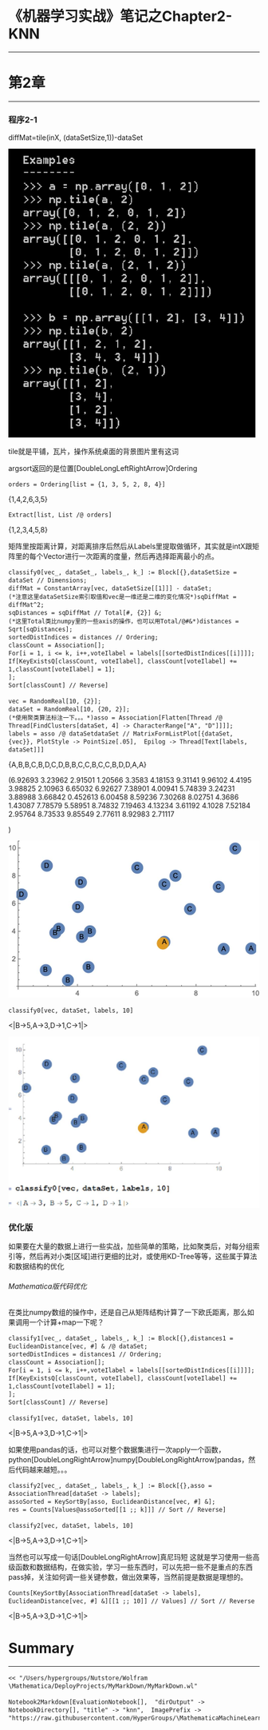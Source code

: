 # 《机器学习实战》笔记之Chapter2-KNN
---


# 第2章
---


### 程序2-1


diffMat=tile(inX, (dataSetSize,1))-dataSet

![OutputCell](knn/resource/knn_5.jpg)

tile就是平铺，瓦片，操作系统桌面的背景图片里有这词

argsort返回的是位置\[DoubleLongLeftRightArrow]Ordering

    orders = Ordering[list = {1, 3, 5, 2, 8, 4}]

{1,4,2,6,3,5}

    Extract[list, List /@ orders]

{1,2,3,4,5,8}

矩阵里按距离计算，对距离排序后然后从Labels里提取做循环，其实就是intX跟矩阵里的每个Vector进行一次距离的度量，然后再选择距离最小的点。

    classify0[vec_, dataSet_, labels_, k_] := Block[{},dataSetSize = dataSet // Dimensions;
    diffMat = ConstantArray[vec, dataSetSize[[1]]] - dataSet;
    (*注意这里dataSetSize索引取值和vec是一维还是二维的变化情况*)sqDiffMat = diffMat^2;
    sqDistances = sqDiffMat // Total[#, {2}] &;
    (*这里Total类比numpy里的一些axis的操作，也可以用Total/@#&*)distances = Sqrt[sqDistances];
    sortedDistIndices = distances // Ordering;
    classCount = Association[];
    For[i = 1, i <= k, i++,voteIlabel = labels[[sortedDistIndices[[i]]]];
    If[KeyExistsQ[classCount, voteIlabel], classCount[voteIlabel] += 1,classCount[voteIlabel] = 1];
    ];
    Sort[classCount] // Reverse]

    vec = RandomReal[10, {2}];
    dataSet = RandomReal[10, {20, 2}];
    (*使用聚类算法标注一下。。。*)asso = Association[Flatten[Thread /@ Thread[FindClusters[dataSet, 4] -> CharacterRange["A", "D"]]]];
    labels = asso /@ dataSetdataSet // MatrixFormListPlot[{dataSet, {vec}}, PlotStyle -> PointSize[.05],  Epilog -> Thread[Text[labels, dataSet]]]

{A,B,B,C,B,D,C,D,B,B,C,C,B,C,C,B,D,D,A,A}

(6.92693	3.23962
2.91501	1.20566
3.3583	4.18153
9.31141	9.96102
4.4195	3.98825
2.10963	6.65032
6.92627	7.38901
4.00941	5.74839
3.24231	3.88988
3.66842	0.452613
6.00458	8.59236
7.30268	8.02751
4.3686	1.43087
7.78579	5.58951
8.74832	7.19463
4.13234	3.61192
4.1028	7.52184
2.95764	8.73533
9.85549	2.77611
8.92983	2.71117

)

![OutputCell](knn/resource/knn_17.jpg)

    classify0[vec, dataSet, labels, 10]

<|B->5,A->3,D->1,C->1|>

![OutputCell](knn/resource/knn_20.jpg)

### 优化版


如果要在大量的数据上进行一些实战，加些简单的策略，比如聚类后，对每分组索引等，然后再对小类[区域]进行更细的比对，或使用KD-Tree等等，这些属于算法和数据结构的优化

###### Mathematica版代码优化


在类比numpy数组的操作中，还是自己从矩阵结构计算了一下欧氏距离，那么如果调用一个计算+map一下呢？

    classify1[vec_, dataSet_, labels_, k_] := Block[{},distances1 = EuclideanDistance[vec, #] & /@ dataSet;
    sortedDistIndices = distances1 // Ordering;
    classCount = Association[];
    For[i = 1, i <= k, i++,voteIlabel = labels[[sortedDistIndices[[i]]]];
    If[KeyExistsQ[classCount, voteIlabel], classCount[voteIlabel] += 1,classCount[voteIlabel] = 1];
    ];
    Sort[classCount] // Reverse]

    classify1[vec, dataSet, labels, 10]

<|B->5,A->3,D->1,C->1|>

如果使用pandas的话，也可以对整个数据集进行一次apply一个函数，python\[DoubleLongRightArrow]numpy\[DoubleLongRightArrow]pandas，然后代码越来越短。。。

    classify2[vec_, dataSet_, labels_, k_] := Block[{},asso = AssociationThread[dataSet -> labels];
    assoSorted = KeySortBy[asso, EuclideanDistance[vec, #] &];
    res = Counts[Values@assoSorted[[1 ;; k]]] // Sort // Reverse]

    classify2[vec, dataSet, labels, 10]

<|B->5,A->3,D->1,C->1|>

当然也可以写成一句话\[DoubleLongRightArrow]真尼玛短
这就是学习使用一些高级函数和数据结构，在做实验，学习一些东西时，可以先把一些不是重点的东西pass掉，关注如何调一些关键参数，做出效果等，当然前提是数据是理想的。

    Counts[KeySortBy[AssociationThread[dataSet -> labels], EuclideanDistance[vec, #] &][[1 ;; 10]] // Values] // Sort // Reverse

<|B->5,A->3,D->1,C->1|>

# Summary
---


    << "/Users/hypergroups/Nutstore/Wolfram \Mathematica/DeployProjects/MyMarkDown/MyMarkDown.wl"

    Notebook2Markdown[EvaluationNotebook[],  "dirOutput" -> NotebookDirectory[], "title" -> "knn",  ImagePrefix -> "https://raw.githubusercontent.com/HyperGroups/\MathematicaMachineLearning/master/Articles/mathematica/Notes@\MachineLearningInAction/Chapter2"]
